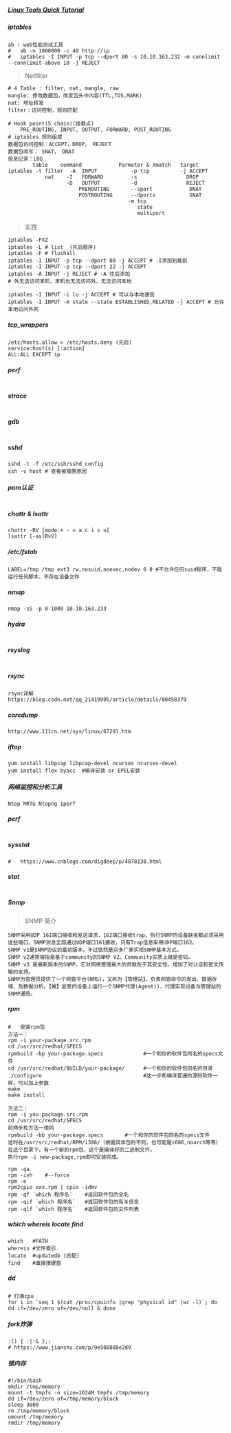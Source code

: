 ##### [Linux Tools Quick Tutorial](https://linuxtools-rst.readthedocs.io/zh_CN/latest/index.html)



##### iptables

```shell
ab : web性能测试工具
#	ab -n 1000000 -c 40 http://ip
#	iptables -I INPUT -p tcp --dport 80 -s 10.10.163.232 -m connlimit --connlimit-above 10 -j REJECT
```

> Netfilter

```shell
# 4 Table : filter, nat, mangle, raw
mangle:	修改数据包，改变包头中内容(TTL,TOS,MARK)
nat: 地址转发
filter：访问控制，规则匹配

# Hook point(5 chain)(挂载点)
	PRE_ROUTING, INPUT, OUTPUT, FORWARD, POST_ROUTING
# iptables 规则组成
数据包访问控制：ACCEPT，DROP， REJECT
数据包改写： SNAT， DNAT
信息记录：LOG
		table	 command			Parmeter & Xmatch	target
iptables -t	filter	-A	INPUT			-p tcp			-j ACCEPT
			nat	   -I   FORWARD		    -s				  DROP
		    	   -D   OUTPUT			-d				  REJECT
		    		   PREROUTING		--sport			   DNAT
		    		   POSTROUTING		--dports		   SNAT
		    		   				   -m tcp
		    		   				   	  state
		    		   				   	  multiport
```

> 实践

```shell
iptables -FXZ
iptables -L # list	(先后顺序)
iptables -F # flushall
iptables -I INPUT -p tcp --dport 80 -j ACCEPT # -I添加到最前
iptables -I INPUT -p tcp --dport 22 -j ACCEPT
iptables -A INPUT -j REJECT	# -A 往后添加
# 外无法访问本机，本机也无法访问外，无法访问本地

iptables -I INPUT -i lo -j ACCEPT # 可以与本地通信
iptables -I INPUT -m state --state ESTABLISHED,RELATED -j ACCEPT # 允许本地访问外网

```

##### tcp_wrappers

```shell
/etc/hosts.allow > /etc/hosts.deny (先后)
service:host(s) [:action]
ALL:ALL EXCEPT ip
```

##### perf

```shell

```

##### strace

```shell

```

##### gdb

```shell

```

##### sshd

```shell
sshd -t -f /etc/ssh/sshd_config
ssh -v host # 查看被搁置原因
```

##### pam认证

```shel

```

##### chattr & lsattr

```shell
chattr -RV [mode:+ - = a c i s u]
lsattr [-aslRvV]
```

##### /etc/fstab

```shell
LABEL=/tmp /tmp ext3 rw,nosuid,noexec,nodev 0 0 #不允许任何suid程序，不能运行任何脚本，不存在设备文件
```

##### nmap

```shell
nmap -sS -p 0-1000 10.10.163.233
```

##### hydra

```shell

```

##### rsyslog

```shell

```

##### rsync

```shel
rsync详解
https://blog.csdn.net/qq_21419995/article/details/80458379
```

##### coredump

```shell
http://www.111cn.net/sys/linux/67291.htm
```

##### iftop

```shell
yum install libpcap libpcap-devel ncurses ncurses-devel
yum install flex byacc	#编译安装 or EPEL安装
```

##### 网络监控和分析工具

```shell
Ntop MRTG Ntopng iperf 
```

##### perf

```shell

```

##### sysstat

```shell
#	https://www.cnblogs.com/digdeep/p/4878138.html
```

##### stat

```shell

```

##### Snmp

> SNMP 简介

```shell
SNMP采用UDP 161端口接收和发送请求，162端口接收trap，执行SNMP的设备缺省都必须采用这些端口。SNMP消息全部通过UDP端口161接收，只有Trap信息采用UDP端口162。
SNMP v1是SNMP协议的最初版本，不过依然是众多厂家实现SNMP基本方式。 
SNMP v2通常被指是基于community的SNMP V2。Community实质上就是密码。
SNMP v3 是最新版本的SNMP。它对网络管理最大的贡献在于其安全性。增加了对认证和密文传输的支持。
SNMP为管理员提供了一个网管平台(NMS)，又称为【管理站】，负责网管命令的发出、数据存储、及数据分析。【被】监管的设备上运行一个SNMP代理(Agent))，代理实现设备与管理站的SNMP通信。
```

##### rpm

```shell
#	安装rpm包
方法一：
rpm -i your-package.src.rpm
cd /usr/src/redhat/SPECS
rpmbuild -bp your-package.specs             #一个和你的软件包同名的specs文件
cd /usr/src/redhat/BUILD/your-package/      #一个和你的软件包同名的目录
./configure                                 #这一步和编译普通的源码软件一样，可以加上参数
make
make install

方法二：
rpm -i you-package.src.rpm
cd /usr/src/redhat/SPECS
前两步和方法一相同
rpmbuild -bb your-package.specs       #一个和你的软件包同名的specs文件
这时在/usr/src/redhat/RPM/i386/（根据具体包的不同，也可能是i686,noarch等等）在这个目录下，有一个新的rpm包，这个是编译好的二进制文件。
执行rpm -i new-package.rpm即可安装完成。

rpm -qa
rpm -ivh	#--force
rpm -e
rpm2cpio xxx.rpm | cpio -idmv
rpm -qf `which 程序名`    #返回软件包的全名
rpm -qif `which 程序名`   #返回软件包的有关信息
rpm -qlf `which 程序名`   #返回软件包的文件列表
```

##### which whereis locate find

```shell
which	#PATH
whereis	#文件索引
locate	#updatedb (匹配)
find	#直接搜硬盘
```

##### dd

```shell
# 打满cpu
for i in `seq 1 $(cat /proc/cpuinfo |grep "physical id" |wc -l)`; do dd if=/dev/zero of=/dev/null & done	
```

##### fork炸弹

```shell
:() { :|:& };:
# https://www.jianshu.com/p/9e508888e2d9
```

##### 锁内存

```shell
#!/bin/bash  
mkdir /tmp/memory  
mount -t tmpfs -o size=1024M tmpfs /tmp/memory  
dd if=/dev/zero of=/tmp/memory/block  
sleep 3600  
rm /tmp/memory/block  
umount /tmp/memory  
rmdir /tmp/memory  
```

